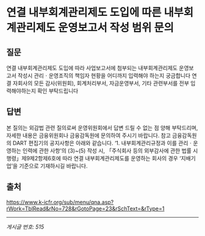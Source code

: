 # 연결 내부회계관리제도 도입에 따른 내부회계관리제도 운영보고서 작성 범위 문의

## 질문
연결 내부회계관리제도 도입에 따라
사업보고서에 첨부되는 내부회계관리제도 운영보고서 작성시
관리ㆍ운영조직의 책임자 현황을 어디까지 입력해야 하는지 궁금합니다
연결 자회사의 모든 감사(위원회), 회계처리부서, 자금운영부서, 기타 관련부서를 전부 입력해야하는지
확인 부탁드립니다

## 답변
본 질의는 외감법 관련 질의로써 운영위원회에서 답변 드릴 수 없는 점 양해 부탁드리며, 자세한 내용은 금융위원회나 금융감독원에 문의하여 주시기 바랍니다.
참고
금융감독원의 DART 편집기의 공지사항은 아래와 같습니다.
‘1. 내부회계관리규정과 이를 관리ㆍ운영하는 인력에 관한 사항’의 (3)~(5) 작성 시, 「주식회사 등의 외부감사에 관한 법률 시행령」제9제2항제6호에 따라 연결 내부회계관리제도를 운영하는 회사의 경우 ‘지배기업’을 기준으로 기재하시길 바랍니다.

## 출처
https://www.k-icfr.org/sub/menu/qna.asp?rWork=TblRead&rNo=728&rGotoPage=23&rSchText=&rType=1

---
*게시글 번호: 515*
